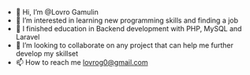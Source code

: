 - 👋 Hi, I’m @Lovro Gamulin
- 👀 I’m interested in learning new programming skills and finding a job
- 🌱 I finished education in Backend development with PHP, MySQL and Laravel
- 💞️ I’m looking to collaborate on any project that can help me further develop my skillset
- 📫 How to reach me lovrog0@gmail.com

<!---
LovroGam/LovroGam is a ✨ special ✨ repository because its `README.md` (this file) appears on your GitHub profile.
You can click the Preview link to take a look at your changes.
--->
